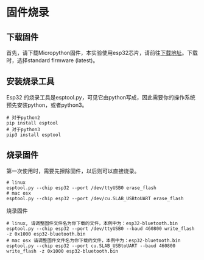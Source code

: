 # 固件烧录

## 下载固件

首先，请下载Micropython固件，本实验使用esp32芯片，请前往[下载地址](http://micropython.org/download#esp32)。下载时，选择standard firmware (latest)。

## 安装烧录工具

Esp32 的烧录工具是esptool.py，可见它由python写成，因此需要你的操作系统预先安装python，或者python3。

```shell
# 对于python2
pip install esptool
# 对于python3
pip3 install esptool
```

## 烧录固件

第一次使用时，需要先擦除固件，以后则可以直接烧录。

```shell
# linux
esptool.py --chip esp32 --port /dev/ttyUSB0 erase_flash
# mac osx
esptool.py --chip esp32 --port /dev/cu.SLAB_USBtoUART erase_flash
```



烧录固件

```shell
# linux, 请调整固件文件名为你下载的文件，本例中为：esp32-bluetooth.bin
esptool.py --chip esp32 --port /dev/ttyUSB0 --baud 460800 write_flash -z 0x1000 esp32-bluetooth.bin
# mac osx 请调整固件文件名为你下载的文件，本例中为：esp32-bluetooth.bin
esptool.py --chip esp32 --port cu.SLAB_USBtoUART --baud 460800 write_flash -z 0x1000 esp32-bluetooth.bin
```



